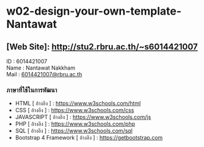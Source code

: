 # w02-design-your-own-template-Nantawat
## [Web Site]: http://stu2.rbru.ac.th/~s6014421007
ID : 6014421007 <br>
Name : Nantawat Nakkham <br>
Mail : 6014421007@rbru.ac.th <br>

### ภาษาที่ใช้ในการพัฒนา
- HTML [ อ้างอิง ] : https://www.w3schools.com/html 
- CSS [ อ้างอิง ] : https://www.w3schools.com/css 
- JAVASCRIPT [ อ้างอิง ] : https://www.w3schools.com/js 
- PHP [ อ้างอิง ] : https://www.w3schools.com/php 
- SQL [ อ้างอิง ] : https://www.w3schools.com/sql 
- Bootstrap 4 Framework [ อ้างอิง ] : https://getbootstrap.com 
 
